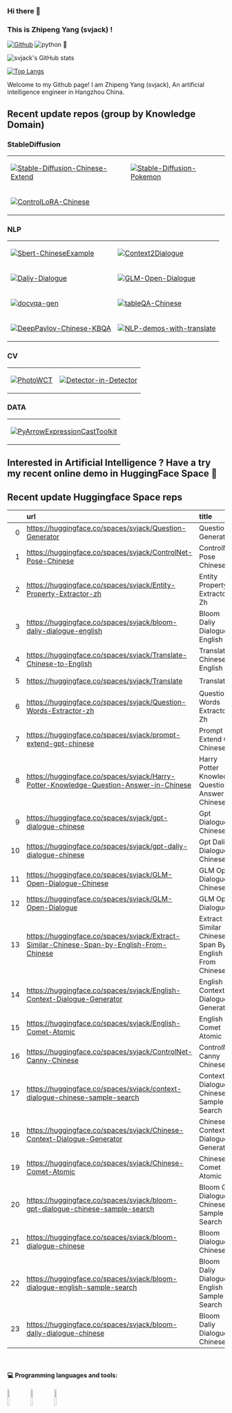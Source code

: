 ### Hi there 👋 
### This is <b>Zhipeng Yang (svjack)</b> !

[![Github](https://img.shields.io/badge/-Github-000?style=flat&logo=Github&logoColor=white)](https://github.com/FernandoRoldan93)
![python](https://img.shields.io/badge/python-v3.9-blue)
🤗
<!--
[![Linkedin](https://img.shields.io/badge/-LinkedIn-blue?style=flat&logo=Linkedin&logoColor=white)](https://www.linkedin.com/in/froldanzafra/)
[![Gmail](https://img.shields.io/badge/-Gmail-c14438?style=flat&logo=Gmail&logoColor=white)](mailto:Fernando.Roldan.Zafra@gmail.com)
-->

<!--
<img align="left" 
alt="img" src="https://aeiljuispo.cloudimg.io/v7/https://s3.amazonaws.com/moonup/production/uploads/1670144568552-634dffc49b777beec3bc6448.jpeg?w=200&h=200&f=face" 
width="20%" height="auto" />
-->

![svjack's GitHub stats](https://github-readme-stats.vercel.app/api?username=svjack&count_private=true&show_icons=true&theme=radical)

[![Top Langs](https://github-readme-stats.vercel.app/api/top-langs/?username=svjack&layout=compact)](https://github.com/svjack/github-readme-stats)

Welcome to my Github page!  I am Zhipeng Yang (svjack), An artificial intelligence engineer in Hangzhou China.

## Recent update repos (group by Knowledge Domain)

### StableDiffusion
<table>
<tr>

<td>

[![Stable-Diffusion-Chinese-Extend](https://github-readme-stats.vercel.app/api/pin/?username=svjack&repo=Stable-Diffusion-Chinese-Extend)](https://github.com/svjack/Stable-Diffusion-Chinese-Extend)

</td>

<td>

[![Stable-Diffusion-Pokemon](https://github-readme-stats.vercel.app/api/pin/?username=svjack&repo=Stable-Diffusion-Pokemon)](https://github.com/svjack/Stable-Diffusion-Pokemon)

</td>

</tr>

<tr>
<td>

[![ControlLoRA-Chinese](https://github-readme-stats.vercel.app/api/pin/?username=svjack&repo=ControlLoRA-Chinese)](https://github.com/svjack/ControlLoRA-Chinese)

</td>


</tr>
</table>

### NLP

<!--
Context2Dialogue
Daliy-Dialogue
GLM-Open-Dialogue
docvqa-gen
Sbert-ChineseExample
tableQA-Chinese
DeepPavlov-Chinese-KBQA
NLP-demos-with-translate

PhotoWCT
Detector-in-Detector

PyArrowExpressionCastToolkit
-->

<table>
<tr>

<td>

[![Sbert-ChineseExample](https://github-readme-stats.vercel.app/api/pin/?username=svjack&repo=Sbert-ChineseExample)](https://github.com/svjack/Sbert-ChineseExample)

</td>

<td>

[![Context2Dialogue](https://github-readme-stats.vercel.app/api/pin/?username=svjack&repo=Context2Dialogue)](https://github.com/svjack/Context2Dialogue)

</td>

</tr>

<tr>
	
<td>

[![Daliy-Dialogue](https://github-readme-stats.vercel.app/api/pin/?username=svjack&repo=Daliy-Dialogue)](https://github.com/svjack/Daliy-Dialogue)

</td>

<td>

[![GLM-Open-Dialogue](https://github-readme-stats.vercel.app/api/pin/?username=svjack&repo=GLM-Open-Dialogue)](https://github.com/svjack/GLM-Open-Dialogue)

</td>

</tr>
	
<tr>
<td>

[![docvqa-gen](https://github-readme-stats.vercel.app/api/pin/?username=svjack&repo=docvqa-gen)](https://github.com/svjack/docvqa-gen)

</td>



<td>

[![tableQA-Chinese](https://github-readme-stats.vercel.app/api/pin/?username=svjack&repo=tableQA-Chinese)](https://github.com/svjack/tableQA-Chinese)

</td>
</tr>

<tr>
<td>

[![DeepPavlov-Chinese-KBQA](https://github-readme-stats.vercel.app/api/pin/?username=svjack&repo=DeepPavlov-Chinese-KBQA)](https://github.com/svjack/DeepPavlov-Chinese-KBQA)

</td>

<td>

[![NLP-demos-with-translate](https://github-readme-stats.vercel.app/api/pin/?username=svjack&repo=NLP-demos-with-translate)](https://github.com/svjack/NLP-demos-with-translate)

</td>
</tr>

</table>

### CV

<table>
<tr>

<td>

[![PhotoWCT](https://github-readme-stats.vercel.app/api/pin/?username=svjack&repo=PhotoWCT)](https://github.com/svjack/PhotoWCT)

</td>

<td>

[![Detector-in-Detector](https://github-readme-stats.vercel.app/api/pin/?username=svjack&repo=Detector-in-Detector)](https://github.com/svjack/Detector-in-Detector)

</td>

</tr>
</table>

### DATA

<table>
<tr>

<td>

[![PyArrowExpressionCastToolkit](https://github-readme-stats.vercel.app/api/pin/?username=svjack&repo=PyArrowExpressionCastToolkit)](https://github.com/svjack/PyArrowExpressionCastToolkit)

</td>

</tr>
</table>

<!--
from huggingface_hub import HfApi
import requests
import pandas as pd

hf_api = HfApi()

resp = requests.get("https://huggingface.co/api/spaces?search=svjack")
df = pd.DataFrame(resp.json())

df = df[
    df["id"].map(
        lambda x: x.strip().startswith("svjack")
    )
]

df["info"] = df["id"].map(
    lambda x: hf_api.space_info(x)
)

info_df = pd.DataFrame(
df.sort_values(by = "likes", ascending = False).apply(
    lambda x: 
    (
        "https://huggingface.co/spaces/{}".format(x["id"]),
        x["info"].cardData["title"],
        x["info"].cardData["emoji"],
        x["likes"]
    ),
    axis = 1
).values.tolist())
info_df.columns = ["url", "title", "emoji", "likes"]
info_df = info_df.sort_values(by = ["likes", "title"], ascending = False)
del info_df["likes"]

print(info_df.reset_index().iloc[:, 1:].to_markdown())
-->

## Interested in Artificial Intelligence ? Have a try my recent online demo in HuggingFace Space 🤗
## Recent update Huggingface Space reps 

|    | url                                                                                       | title                                                | emoji   |
|---:|:------------------------------------------------------------------------------------------|:-----------------------------------------------------|:--------|
|  0 | https://huggingface.co/spaces/svjack/Question-Generator                                   | Question Generator                                   | 😻      |
|  1 | https://huggingface.co/spaces/svjack/ControlNet-Pose-Chinese                              | ControlNet Pose Chinese                              | ⚡      |
|  2 | https://huggingface.co/spaces/svjack/Entity-Property-Extractor-zh                         | Entity Property Extractor Zh                         | 🦀      |
|  3 | https://huggingface.co/spaces/svjack/bloom-daliy-dialogue-english                         | Bloom Daliy Dialogue English                         | 📚      |
|  4 | https://huggingface.co/spaces/svjack/Translate-Chinese-to-English                         | Translate Chinese To English                         | 📚      |
|  5 | https://huggingface.co/spaces/svjack/Translate                                            | Translate                                            | 🌍      |
|  6 | https://huggingface.co/spaces/svjack/Question-Words-Extractor-zh                          | Question Words Extractor Zh                          | 📈      |
|  7 | https://huggingface.co/spaces/svjack/prompt-extend-gpt-chinese                            | Prompt Extend Gpt Chinese                            | 🌍      |
|  8 | https://huggingface.co/spaces/svjack/Harry-Potter-Knowledge-Question-Answer-in-Chinese    | Harry Potter Knowledge Question Answer In Chinese    | 🧙      |
|  9 | https://huggingface.co/spaces/svjack/gpt-dialogue-chinese                                 | Gpt Dialogue Chinese                                 | 📊      |
| 10 | https://huggingface.co/spaces/svjack/gpt-daliy-dialogue-chinese                           | Gpt Daliy Dialogue Chinese                           | 📚      |
| 11 | https://huggingface.co/spaces/svjack/GLM-Open-Dialogue-Chinese                            | GLM Open Dialogue Chinese                            | 🦀      |
| 12 | https://huggingface.co/spaces/svjack/GLM-Open-Dialogue                                    | GLM Open Dialogue                                    | ⚡      |
| 13 | https://huggingface.co/spaces/svjack/Extract-Similar-Chinese-Span-by-English-From-Chinese | Extract Similar Chinese Span By English From Chinese | 🔥      |
| 14 | https://huggingface.co/spaces/svjack/English-Context-Dialogue-Generator                   | English Context Dialogue Generator                   | 👁       |
| 15 | https://huggingface.co/spaces/svjack/English-Comet-Atomic                                 | English Comet Atomic                                 | 🐢      |
| 16 | https://huggingface.co/spaces/svjack/ControlNet-Canny-Chinese                             | ControlNet Canny Chinese                             | 💩      |
| 17 | https://huggingface.co/spaces/svjack/context-dialogue-chinese-sample-search               | Context Dialogue Chinese Sample Search               | 💻      |
| 18 | https://huggingface.co/spaces/svjack/Chinese-Context-Dialogue-Generator                   | Chinese Context Dialogue Generator                   | 🐰      |
| 19 | https://huggingface.co/spaces/svjack/Chinese-Comet-Atomic                                 | Chinese Comet Atomic                                 | 🚀      |
| 20 | https://huggingface.co/spaces/svjack/bloom-gpt-dialogue-chinese-sample-search             | Bloom Gpt Dialogue Chinese Sample Search             | 🐢      |
| 21 | https://huggingface.co/spaces/svjack/bloom-dialogue-chinese                               | Bloom Dialogue Chinese                               | 🌖      |
| 22 | https://huggingface.co/spaces/svjack/bloom-dialogue-english-sample-search                 | Bloom Daliy Dialogue English Sample Search           | ⚡      |
| 23 | https://huggingface.co/spaces/svjack/bloom-daliy-dialogue-chinese                         | Bloom Daliy Dialogue Chinese                         | 🌍      |

<!--
#### 🌱 Things I am currently working on: 
- Finish my Computer Engineering Master Degree  
- Taking online courses about Data Science and Machine Learning 
- Business practices on [bi4 Group Spain](https://github.com/bi4group) 🚀 *coming soon*

#### :muscle: Things I am challenging myself with:
- Waking up earlier to make good use of the day
- Coding at least 4 hours a day
- Exercising 3 days a week
- Improving my CV with some education apart from university

-->

<br/>

#### :computer: Programming languages and tools: 
<p>
  <!--
	<img width="50%" align="right" src="https://github-readme-stats.vercel.app/api?username=FernandoRoldan93&show_icons=true&hide_border=true" />
  -->
  
<code><img width="10%" src="https://www.vectorlogo.zone/logos/python/python-ar21.svg"></code>
<code><img width="10%" src="https://www.vectorlogo.zone/logos/pytorch/pytorch-ar21.svg"></code>
<code><img width="10%" src="https://www.vectorlogo.zone/logos/apache_spark/apache_spark-ar21.svg"></code>



<!--
</p>

<sub>Credits to: <br/>[IreneHerrerart](https://www.artstation.com/ireneherrera) for the wonderfull [picture](https://github.com/FernandoRoldan93/FernandoRoldan93/blob/master/cover_image.jpg)</sub>

-->
